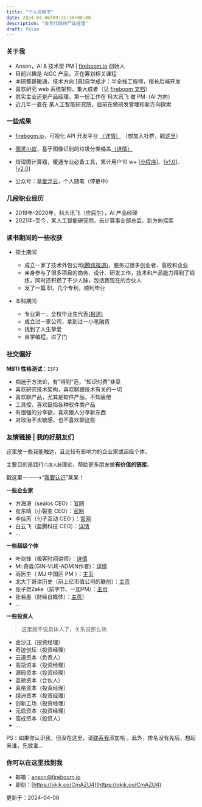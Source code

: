 ```yaml
---
title: "个人说明书"
date: 2024-04-06T09:31:36+08:00
description: "会写代码的产品经理"
draft: false
---
```


### 关于我

- Anson，AI & 技术型 PM | [fireboom.io](https://fireboom.io) 创始人
- 目前兴趣是 AIGC 产品，正在筹划相关课程
- 本硕都是暖通，技术方向 [真]自学成才：半全栈工程师，擅长后端开发
- 喜欢研究 web 系统架构，集大成者（见 [fireboom 文档](https://docs.fireboom.io/)）
- 其实主业还是产品经理，第一份工作在 科大讯飞 做 PM（AI 方向）
- 近几年一直在 某人工智能研究院，目前在做研发管理和新方向探索


### 一些成果

- [fireboom.io](https://fireboom.io)，可视化 API 开发平台 [（详情）](https://mp.weixin.qq.com/s/6hw11quGRm8cZbVnNaFcZw) （想加入社群，戳[这里](https://okjk.co/CmAZU4)）

- [图灵小蚁](https://m2.nbs.cn/video/413549.html?id=413549&mid=4)，基于图像识别的垃圾分类桶盖[（详情）](https://mp.weixin.qq.com/s/4uXFe3R6RQhHyh1foynsOA)

- 焓湿图计算器，暖通专业必备工具，累计用户10 w+ [[小程序](https://mp.weixin.qq.com/s/fjv1812BgY4dXUN4qg7NCw)]、[[v1.0](https://hanshitu.pages.dev/)]、 [[v2.0](https://hanshitu2.pages.dev/)]
- 公众号：[草堂浮云](https://mp.weixin.qq.com/mp/profile_ext?action=home&__biz=MzIyNzY2NDI2OQ==&mid=2247483972&idx=1&sn=e5ddd060d52848e58bdfe5c1a6340382==&scene=117#wechat_redirect)，个人随笔（停更中）

### 几段职业经历

- 2019年-2020年，科大讯飞（应届生），AI 产品经理
- 2021年-至今，某人工智能研究院，云计算事业部总监、新方向探索

### 读书期间的一些收获

- 硕士期间
    - 成立一家了技术外包公司[(腾讯报道)](https://mp.weixin.qq.com/s/Wm7kjIzoCS3tlLmsJwu5BQ)，服务过很多创业者、高校和企业
    - 亲身参与了很多项目的商务、设计、研发工作，技术和产品能力得到了锻炼，同时还积攒了不少人脉，包括我现在的合伙人
    - 发了一篇 EI，几个专利，顺利毕业


- 本科期间
    - 专业第一，全校毕业生代表[(报道)](https://mp.weixin.qq.com/s/RsLpUj9uZhPKNUSOELo_ng)
    - 成立过一家公司，拿到过一小笔融资
    - 找到了人生挚爱
    - 自学编程，进了门

### 社交偏好

**MBTI 性格测试**：`ISFJ`

- 痴迷于方法论，有“得到”范，“知识付费”韭菜
- 喜欢研究技术架构，喜欢聊跟技术有关的一切
- 喜欢聊产品，尤其是软件产品，不知疲倦
- 工具控，喜欢鼓捣各种软件类产品
- 有很强的分享欲，喜欢跟人分享新东西
- 对政治不太敏感，也不喜欢聊这些


### 友情链接 | 我的好朋友们

这里放一些我能触达，且比较有影响力的企业家或超级个体。

主要目的是践行`六度人脉`理论，帮助更多朋友做**有价值的链接**。

戳这里————>“[我要认识](https://okjk.co/CmAZU4)”某某！

**一些企业家**

- 方海涛（sealos CEO）：[官网](https://sealos.io/)
- 张东晴（小裂变 CEO）：[官网](https://www.xiaoliebian.com/)
- 李佳芮（句子互动 CEO ）：[官网](https://juzibot.com/)
- 白云飞（盈腾科技 CEO）：[详情](https://c8xa9g10gh.feishu.cn/docx/PbGkdX4YVoO02mxYlYKcbgASnSg)
- ...


**一些超级个体**

- 叶剑锋（极客时间讲师）：[详情](https://time.geekbang.org/column/intro/100090601)
- Mr.奇淼(GIN-VUE-ADMIN作者)：[详情](https://www.gin-vue-admin.com/)
- 雨医生（ MJ 中国区 PM ）：[主页](https://okjk.co/fzW5oG)
- 北大丁哥讲历史（前上亿市值公司的联创）：[主页](https://space.bilibili.com/519715497)
- 张子贺Zake（前字节、一加PM）：[主页](https://space.bilibili.com/89944567)
- 张若愚（财经自媒体）：[主页](https://mp.weixin.qq.com/s/99aPe1kQLH0nP4n1-MpMGA)]
- ...

**一些投资人**

> 这里就不说具体人了，关系没那么熟

- 金沙江（投资经理）
- 奇迹创坛（投资经理）
- 云道资本（负责人）
- 高瓴资本（投资经理）
- 源码资本（投资经理）
- 蓝驰资本（合伙人）
- 真格资本（投资经理）
- 绿洲资本（投资经理）
- 创新工场（投资经理）
- 元启资本（投资经理）
- 高成资本（投资人）
- ...

PS：如果你认识我，但没在这里，请[联系我](https://okjk.co/CmAZU4)添加哈 。此外，排名没有先后，想起来谁，先放谁...

### 你可以在这里找到我

- 邮箱：[anson@fireboom.io](mailto:anson@fireboom.io)
- 即刻：[https://okjk.co/CmAZU4](https://okjk.co/CmAZU4)


更新于：2024-04-06